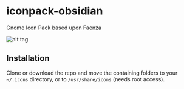 # iconpack-obsidian
Gnome Icon Pack based upon Faenza

![alt tag](https://github.com/madmaxms/iconpack-obsidian/blob/master/logo.jpg)

## Installation
Clone or download the repo and move the containing folders to your `~/.icons` directory, or to `/usr/share/icons` (needs root access).

